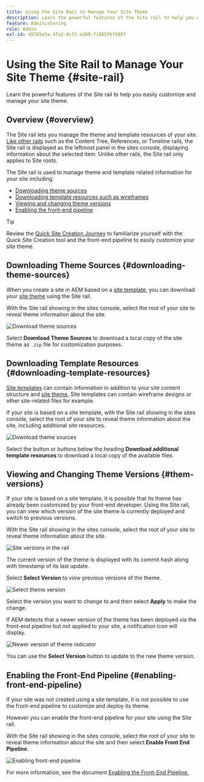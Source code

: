 ```yaml
---
title: Using the Site Rail to Manage Your Site Theme
description: Learn the powerful features of the Site rail to help you easily customize and manage your site theme.
feature: Administering
role: Admin
exl-id: 45785e5a-4fa2-4cf2-a300-f1865f6f5807
---
```

# Using the Site Rail to Manage Your Site Theme {#site-rail}

Learn the powerful features of the Site rail to help you easily customize and manage your site theme.

## Overview {#overview}

The Site rail lets you manage the theme and template resources of your site. [Like other rails](/help/sites-cloud/authoring/getting-started/basic-handling.md#rail-selector) such as the Content Tree, References, or Timeline rails, the Site rail is displayed as the leftmost panel in the sites console, displaying information about the selected item. Unlike other rails, the Site rail only applies to Site roots.

The Site rail is used to manage theme and template related information for your site including:

* [Downloading theme sources](#downloading-theme-sources)
* [Downloading template resources such as wireframes](#downloading-template-resources)
* [Viewing and changing theme versions](#theme-vrsions)
* [Enabling the front-end pipeline](#enabling-the-front-end-pipeline)

>[!TIP]
>
>Review the [Quick Site Creation Journey](/help/journey-sites/quick-site/overview.md) to familiarize yourself with the Quick Site Creation tool and the front-end pipeline to easily customize your site theme.

## Downloading Theme Sources {#downloading-theme-sources}

When you create a site in AEM based on a [site template,](site-templates.md) you can download your [site theme](site-themes.md) using the Site rail.

With the Site rail showing in the sites console, select the root of your site to reveal theme information about the site.

![Download theme sources](/help/sites-cloud/administering/assets/download-theme-wireframe.png)

Select **Download Theme Sources** to download a local copy of the site theme as `.zip` file for customization purposes.

## Downloading Template Resources {#downloading-template-resources}

[Site templates](site-templates.md) can contain information in addition to your site content structure and [site theme.](site-themes.md) Site templates can contain wireframe designs or other site-related files for example.

If your site is based on a site template, with the Site rail showing in the sites console, select the root of your site to reveal theme information about the site, including additional site resources.

![Download theme sources](/help/sites-cloud/administering/assets/download-theme-wireframe.png)

Select the button or buttons below the heading **Download additional template resources** to download a local copy of the available files.

## Viewing and Changing Theme Versions {#them-versions}

If your site is based on a site template, it is possible that its theme has already been customized by your front-end developer. Using the Site rail, you can view which version of the site theme is currently deployed and switch to previous versions.

With the Site rail showing in the sites console, select the root of your site to reveal theme information about the site.

![Site versions in the rail](/help/sites-cloud/administering/assets/theme-versions.png)

The current version of the theme is displayed with its commit hash along with timestamp of its last update.

Select **Select Version** to view previous versions of the theme.

![Select theme version](/help/sites-cloud/administering/assets/select-theme-versions.png)

Select the version you want to change to and then select **Apply** to make the change.

If AEM detects that a newer version of the theme has been deployed via the front-end pipeline but not applied to your site, a notification icon will display.

![Newer version of theme indicator](/help/sites-cloud/administering/assets/new-theme-version.png)

You can use the **Select Version** button to update to the new theme version.

## Enabling the Front-End Pipeline {#enabling-front-end-pipeline}

If your site was not created using a site template, it is not possible to use the front-end pipeline to customize and deploy its theme.

However you can enable the front-end pipeline for your site using the Site rail.

With the Site rail showing in the sites console, select the root of your site to reveal theme information about the site and then select **Enable Front End Pipeline**.

![Enabling front-end pipeline](/help/sites-cloud/administering/assets/enable-fep.png)

For more information, see the document [Enabling the Front-End Pipeline.](enable-front-end-pipeline.md)
